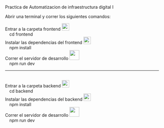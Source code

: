 Practica de Automatizacion de infraestructura digital I

Abrir una terminal y correr los siguientes comandos:

Entrar a la carpeta frontend <img src="https://img.icons8.com/?size=100&id=zRCxfHhAkOiL&format=png&color=000000" width="24px">
<br>
<img src="https://img.icons8.com/?size=100&id=cJbWH4UBWjKb&format=png&color=000000" width="10px"> cd frontend
<br>
Instalar las dependencias del frontend <img src="https://img.icons8.com/?size=100&id=IxuhLHjdG8Jf&format=png&color=000000" width="24px">
<br>
<img src="https://img.icons8.com/?size=100&id=cJbWH4UBWjKb&format=png&color=000000" width="10px"> npm install
<br>
Correr el servidor de desarrollo <img src="https://img.icons8.com/?size=100&id=108805&format=png&color=000000" width="32px">
<br>
<img src="https://img.icons8.com/?size=100&id=cJbWH4UBWjKb&format=png&color=000000" width="10px"> npm run dev

<hr>

<br>
Entrar a la carpeta backend <img src="https://img.icons8.com/?size=100&id=zRCxfHhAkOiL&format=png&color=000000" width="24px">
<br>
<img src="https://img.icons8.com/?size=100&id=zQ1yf8Peqsvz&format=png&color=000000" width="10px"> cd backend
<br>
Instalar las dependencias del backend <img src="https://img.icons8.com/?size=100&id=IxuhLHjdG8Jf&format=png&color=000000" width="24px">
<br>
<img src="https://img.icons8.com/?size=100&id=zQ1yf8Peqsvz&format=png&color=000000" width="10px"> npm install
<br>
Correr el servidor de desarrollo <img src="https://img.icons8.com/?size=100&id=108805&format=png&color=000000" width="32px">
<br>
<img src="https://img.icons8.com/?size=100&id=zQ1yf8Peqsvz&format=png&color=000000" width="10px"> npm run dev

